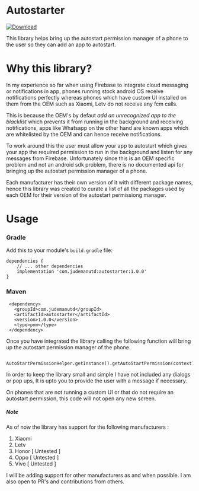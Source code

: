 # Autostarter

[ ![Download](https://api.bintray.com/packages/judemanutd/Maven/autostarter/images/download.svg) ](https://bintray.com/judemanutd/Maven/autostarter/_latestVersion)

This library helps bring up the autostart permission manager of a phone to the user so they can add
an app to autostart.

# Why this library?

In my experience so far when using Firebase to integrate cloud messaging or notifications in app, phones running stock android OS receive notifications
perfectly whereas phones which have custom UI installed on them from the OEM such as Xiaomi, Letv do not receive any fcm calls.

This is because the OEM's by defaut _add an unrecognized app to the blacklist_ which prevents it from running in the
background and receiving notifications, apps like Whatsapp on the other hand are known apps which are whitelisted by the OEM and can hence receive notifications.

To work around this the user must allow your app to autostart which gives your app the required permission to run in the background and listen for any messages from Firebase.
Unfortunately since this is an OEM specific problem and not an android sdk problem, there is no documented api for bringing up the autostart permission manager of a phone.

Each manufacturer has their own version of it with different package names, hence this library was created to curate a list of all the packages used by each OEM for their version
of the autostart permissiong manager.

# Usage

### Gradle

Add this to your module's `build.gradle` file:

    dependencies {
        // ... other dependencies
        implementation 'com.judemanutd:autostarter:1.0.0'
    }

### Maven

     <dependency>
       <groupId>com.judemanutd</groupId>
       <artifactId>autostarter</artifactId>
       <version>1.0.0</version>
       <type>pom</type>
     </dependency>
 
 Once you have integrated the library calling the following function will bring up the autostart permission manager of the phone.
 
     AutoStartPermissionHelper.getInstance().getAutoStartPermission(context);
     
 In order to keep the library small and simple I have not included any dialogs or pop ups, It is upto you to provide the user with a message if necessary.
 
 On phones that are not running a custom UI or that do not require an autostart permission, this code will not open any new screen.
 
 ##### Note
 As of now the library has support for the following manufacturers :
 
 1. Xiaomi
 2. Letv
 3. Honor [ Untested ]
 4. Oppo [ Untested ]
 5. Vivo [ Untested ]
 
 I will be adding support for other manufacturers as and when possible. I am also open to PR's and contributions from others.